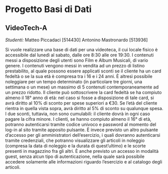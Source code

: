 # Progetto Basi di Dati
## VideoTech-A

_Studenti:_
Matteo Piccadaci [514430]
Antonino Mastronardo [513936]


Si vuole realizzare una base di dati per una videoteca, il cui locale fisico è accessibile dal lunedì al sabato, dalle ore 8:30 alle ore 19:30.
I contenuti messi a disposizione degli utenti sono Film e Album Musicali, di vario genere.
I contenuti vengono messi in vendita ad un prezzo di listino prestabilito, al quale possono essere applicati sconti se il cliente ha un card fedeltà o se la sua età è compresa tra i 16 e i 24 anni.
È altresì possibile noleggiare per un tempo determinato (in particolare tre giorni, una settimana o un mese) un massimo di 5 contenuti contemporaneamente ad un prezzo ridotto.
Il cliente può sottoscrivere la card fedeltà se ha compiuto almeno il 18° anno di età: nel caso si fosse a disposizione di tale card, si avrà diritto al 10% di sconto per spese superiori a €30.
Se l’età del cliente rientra in quella vista sopra, avrà diritto al 5% di sconto su qualunque spesa.
I due sconti, tuttavia, non sono cumulabili: il cliente dovrà in ogni caso pagare la cifra minore.
I clienti, se hanno compiuto almeno il 16° di età, potranno autenticarsi tramite codice univoco e password al momento del log-in al sito tramite apposito pulsante. È invece previsto un altro pulsante d’accesso per gli amministratori dell’esercizio, i quali dovranno autenticarsi tramite credenziali, che potranno visualizzare gli articoli in noleggio (compresa la data di noleggio e la durata di quest’ultimo) e le scorte presenti in magazzino fra gli altri.
È anche previsto un accesso in modalità guest, senza alcun tipo di autenticazione, nella quale sarà possibile accedere solamente alle informazioni riguardo l’esercizio e al catalogo degli articoli.

